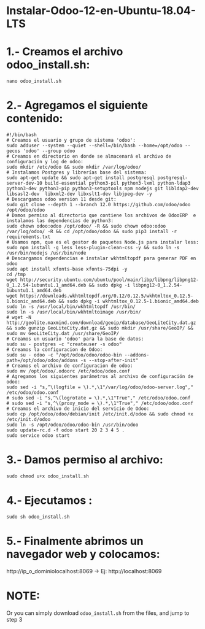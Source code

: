# Instalar-Odoo-12-en-Ubuntu-18.04-LTS

# 1.- Creamos el archivo odoo_install.sh:
```nano odoo_install.sh```

# 2.- Agregamos el siguiente contenido:
```
#!/bin/bash
# Creamos el usuario y grupo de sistema 'odoo':
sudo adduser --system --quiet --shell=/bin/bash --home=/opt/odoo --gecos 'odoo' --group odoo
# Creamos en directorio en donde se almacenará el archivo de configuración y log de odoo:
sudo mkdir /etc/odoo && sudo mkdir /var/log/odoo/
# Instalamos Postgres y librerías base del sistema:
sudo apt-get update && sudo apt-get install postgresql postgresql-server-dev-10 build-essential python3-pil python3-lxml python-ldap3 python3-dev python3-pip python3-setuptools npm nodejs git libldap2-dev libsasl2-dev  libxml2-dev libxslt1-dev libjpeg-dev -y
# Descargamos odoo version 11 desde git:
sudo git clone --depth 1 --branch 12.0 https://github.com/odoo/odoo /opt/odoo/odoo
# Damos permiso al directorio que contiene los archivos de OdooERP  e instalamos las dependencias de python3:
sudo chown odoo:odoo /opt/odoo/ -R && sudo chown odoo:odoo /var/log/odoo/ -R && cd /opt/odoo/odoo && sudo pip3 install -r requirements.txt
# Usamos npm, que es el gestor de paquetes Node.js para instalar less:
sudo npm install -g less less-plugin-clean-css -y && sudo ln -s /usr/bin/nodejs /usr/bin/node
# Descargamos dependencias e instalar wkhtmltopdf para generar PDF en odoo
sudo apt install xfonts-base xfonts-75dpi -y
cd /tmp
wget http://security.ubuntu.com/ubuntu/pool/main/libp/libpng/libpng12-0_1.2.54-1ubuntu1.1_amd64.deb && sudo dpkg -i libpng12-0_1.2.54-1ubuntu1.1_amd64.deb
wget https://downloads.wkhtmltopdf.org/0.12/0.12.5/wkhtmltox_0.12.5-1.bionic_amd64.deb && sudo dpkg -i wkhtmltox_0.12.5-1.bionic_amd64.deb
sudo ln -s /usr/local/bin/wkhtmltopdf /usr/bin/
sudo ln -s /usr/local/bin/wkhtmltoimage /usr/bin/
# wget -N http://geolite.maxmind.com/download/geoip/database/GeoLiteCity.dat.gz && sudo gunzip GeoLiteCity.dat.gz && sudo mkdir /usr/share/GeoIP/ && sudo mv GeoLiteCity.dat /usr/share/GeoIP/
# Creamos un usuario 'odoo' para la base de datos:
sudo su - postgres -c "createuser -s odoo"
# Creamos la configuracion de Odoo:
sudo su - odoo -c "/opt/odoo/odoo/odoo-bin --addons-path=/opt/odoo/odoo/addons -s --stop-after-init"
# Creamos el archivo de configuracion de odoo:
sudo mv /opt/odoo/.odoorc /etc/odoo/odoo.conf
# Agregamos los siguientes parámetros al archivo de configuración de odoo:
sudo sed -i "s,^\(logfile = \).*,\1"/var/log/odoo/odoo-server.log"," /etc/odoo/odoo.conf
# sudo sed -i "s,^\(logrotate = \).*,\1"True"," /etc/odoo/odoo.conf
# sudo sed -i "s,^\(proxy_mode = \).*,\1"True"," /etc/odoo/odoo.conf
# Creamos el archivo de inicio del servicio de Odoo:
sudo cp /opt/odoo/odoo/debian/init /etc/init.d/odoo && sudo chmod +x /etc/init.d/odoo
sudo ln -s /opt/odoo/odoo/odoo-bin /usr/bin/odoo
sudo update-rc.d -f odoo start 20 2 3 4 5 .
sudo service odoo start
```
# 3.- Damos permiso al archivo:
```sudo chmod u+x odoo_install.sh```

# 4.- Ejecutamos :
```sudo sh odoo_install.sh```

# 5.- Finalmente abrimos un navegador web y colocamos: 
http://ip_o_dominiolocalhost:8069 -> Ej: http://localhost:8069

# NOTE:
Or you can simply download ```odoo_install.sh``` from the files, and jump to step 3
